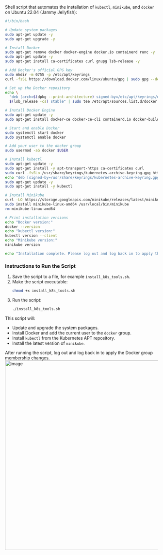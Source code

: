 Shell script that automates the installation of `kubectl`, `minikube`, and `docker` on Ubuntu 22.04 (Jammy Jellyfish):

```bash
#!/bin/bash

# Update system packages
sudo apt-get update -y
sudo apt-get upgrade -y

# Install Docker
sudo apt-get remove docker docker-engine docker.io containerd runc -y
sudo apt-get update -y
sudo apt-get install ca-certificates curl gnupg lsb-release -y

# Add Docker's official GPG key
sudo mkdir -m 0755 -p /etc/apt/keyrings
curl -fsSL https://download.docker.com/linux/ubuntu/gpg | sudo gpg --dearmor -o /etc/apt/keyrings/docker.gpg

# Set up the Docker repository
echo \
  "deb [arch=$(dpkg --print-architecture) signed-by=/etc/apt/keyrings/docker.gpg] https://download.docker.com/linux/ubuntu \
  $(lsb_release -cs) stable" | sudo tee /etc/apt/sources.list.d/docker.list > /dev/null

# Install Docker Engine
sudo apt-get update -y
sudo apt-get install docker-ce docker-ce-cli containerd.io docker-buildx-plugin docker-compose-plugin -y

# Start and enable Docker
sudo systemctl start docker
sudo systemctl enable docker

# Add your user to the docker group
sudo usermod -aG docker $USER

# Install kubectl
sudo apt-get update -y
sudo apt-get install -y apt-transport-https ca-certificates curl
sudo curl -fsSLo /usr/share/keyrings/kubernetes-archive-keyring.gpg https://packages.cloud.google.com/apt/doc/apt-key.gpg
echo "deb [signed-by=/usr/share/keyrings/kubernetes-archive-keyring.gpg] https://apt.kubernetes.io/ kubernetes-xenial main" | sudo tee /etc/apt/sources.list.d/kubernetes.list
sudo apt-get update -y
sudo apt-get install -y kubectl

# Install Minikube
curl -LO https://storage.googleapis.com/minikube/releases/latest/minikube-linux-amd64
sudo install minikube-linux-amd64 /usr/local/bin/minikube
rm minikube-linux-amd64

# Print installation versions
echo "Docker version:"
docker --version
echo "kubectl version:"
kubectl version --client
echo "Minikube version:"
minikube version

echo "Installation complete. Please log out and log back in to apply the Docker group membership."
```

### Instructions to Run the Script

1. Save the script to a file, for example `install_k8s_tools.sh`.
2. Make the script executable:
    ```bash
    chmod +x install_k8s_tools.sh
    ```
3. Run the script:
    ```bash
    ./install_k8s_tools.sh
    ```

This script will:

- Update and upgrade the system packages.
- Install Docker and add the current user to the `docker` group.
- Install `kubectl` from the Kubernetes APT repository.
- Install the latest version of `minikube`.

After running the script, log out and log back in to apply the Docker group membership changes.
<img width="623" alt="image" src="https://github.com/sameer358/Devops-automation/assets/24916603/b0f2aeff-c371-471c-9fd9-79a800174ae2">
